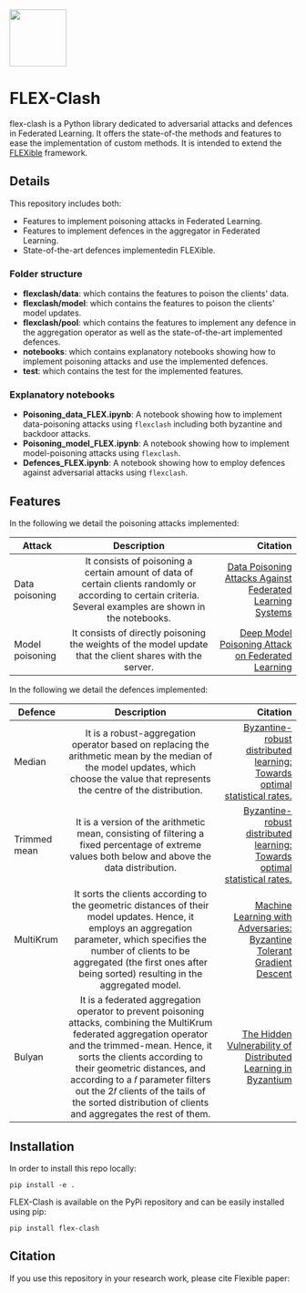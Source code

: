 <img src="Attack-defences.png" width="100">

# FLEX-Clash

flex-clash is a Python library dedicated to adversarial attacks and defences in Federated Learning. It offers the state-of-the methods and features to ease the implementation of custom methods. It is intended to extend the [FLEXible](https://github.com/FLEXible-FL/FLEXible) framework.

## Details

This repository includes both:
- Features to implement poisoning attacks in Federated Learning.
- Features to implement defences in the aggregator in Federated Learning.
- State-of-the-art defences implementedin FLEXible.

### Folder structure

- **flexclash/data**: which contains the features to poison the clients' data.
- **flexclash/model**: which contains the features to poison the clients' model updates.
- **flexclash/pool**: which contains the features to implement any defence in the aggregation operator as well as the state-of-the-art implemented defences.
- **notebooks**: which contains explanatory notebooks showing how to implement poisoning attacks and use the implemented defences.
- **test**: which contains the test for the implemented features.

### Explanatory notebooks

- **Poisoning_data_FLEX.ipynb**: A notebook showing how to implement data-poisoning attacks using `flexclash` including both byzantine and backdoor attacks.
- **Poisoning_model_FLEX.ipynb**: A notebook showing how to implement model-poisoning attacks using `flexclash`.
- **Defences_FLEX.ipynb**: A notebook showing how to employ defences against adversarial attacks using `flexclash`.


## Features

In the following we detail the poisoning attacks implemented:

|  Attack |  Description  | Citation |
|----------|:-----------------------------------:|------:|
| Data poisoning | It consists of poisoning a certain amount of data of certain clients randomly or according to certain criteria. Several examples are shown in the notebooks. | [Data Poisoning Attacks Against Federated Learning Systems](https://link.springer.com/chapter/10.1007/978-3-030-58951-6_24) |
| Model poisoning | It consists of directly poisoning the weights of the model update that the client shares with the server. | [Deep Model Poisoning Attack on Federated Learning](https://www.mdpi.com/1999-5903/13/3/73)|

In the following we detail the defences implemented:

|  Defence |  Description  | Citation |
|----------|:-----------------------------------:|------:|
| Median    | It is a robust-aggregation operator based on replacing the arithmetic mean by the median of the model updates, which choose the value that represents the centre of the distribution. | [Byzantine-robust distributed learning: Towards optimal statistical rates.](https://proceedings.mlr.press/v80/yin18a.html) |
| Trimmed mean | It is a version of the arithmetic mean, consisting of filtering a fixed percentage of extreme values both below and above the data distribution. | [Byzantine-robust distributed learning: Towards optimal statistical rates.](https://proceedings.mlr.press/v80/yin18a.html) |
| MultiKrum | It sorts the clients according to the geometric distances of their model updates. Hence, it employs an aggregation parameter, which specifies the number of clients to be aggregated (the first ones after being sorted) resulting in the aggregated model.  | [Machine Learning with Adversaries: Byzantine Tolerant Gradient Descent](https://proceedings.neurips.cc/paper/2017/file/f4b9ec30ad9f68f89b29639786cb62ef-Paper.pdf) |
| Bulyan | It is a  federated aggregation operator to prevent poisoning attacks, combining the MultiKrum federated aggregation operator and the trimmed-mean. Hence, it sorts the clients according to their geometric distances, and according to a 𝑓 parameter filters out the 2𝑓 clients of the tails of the sorted distribution of clients and aggregates the rest of them.| [The Hidden Vulnerability of Distributed Learning in Byzantium](https://proceedings.mlr.press/v80/mhamdi18a/mhamdi18a.pdf) |


## Installation

In order to install this repo locally:

``
    pip install -e .
``

FLEX-Clash is available on the PyPi repository and can be easily installed using pip:

``
    pip install flex-clash
``

## Citation

If you use this repository in your research work, please cite Flexible paper:

